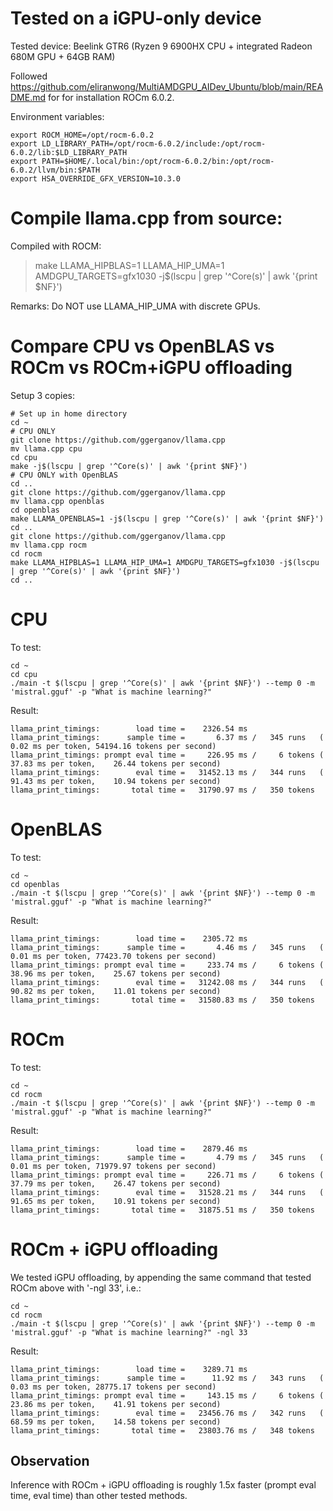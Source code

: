 # Tested on a iGPU-only device

Tested device: Beelink GTR6 (Ryzen 9 6900HX CPU + integrated Radeon 680M GPU + 64GB RAM)

Followed https://github.com/eliranwong/MultiAMDGPU_AIDev_Ubuntu/blob/main/README.md for for installation ROCm 6.0.2.

Environment variables:

```
export ROCM_HOME=/opt/rocm-6.0.2
export LD_LIBRARY_PATH=/opt/rocm-6.0.2/include:/opt/rocm-6.0.2/lib:$LD_LIBRARY_PATH
export PATH=$HOME/.local/bin:/opt/rocm-6.0.2/bin:/opt/rocm-6.0.2/llvm/bin:$PATH
export HSA_OVERRIDE_GFX_VERSION=10.3.0
```

# Compile llama.cpp from source:

Compiled with ROCM:

> make LLAMA_HIPBLAS=1 LLAMA_HIP_UMA=1 AMDGPU_TARGETS=gfx1030 -j$(lscpu | grep '^Core(s)' | awk '{print $NF}')

Remarks: Do NOT use LLAMA_HIP_UMA with discrete GPUs.

# Compare CPU vs OpenBLAS vs ROCm vs ROCm+iGPU offloading

Setup 3 copies:

```
# Set up in home directory
cd ~
# CPU ONLY
git clone https://github.com/ggerganov/llama.cpp
mv llama.cpp cpu
cd cpu
make -j$(lscpu | grep '^Core(s)' | awk '{print $NF}')
# CPU ONLY with OpenBLAS
cd ..
git clone https://github.com/ggerganov/llama.cpp
mv llama.cpp openblas
cd openblas
make LLAMA_OPENBLAS=1 -j$(lscpu | grep '^Core(s)' | awk '{print $NF}')
cd ..
git clone https://github.com/ggerganov/llama.cpp
mv llama.cpp rocm
cd rocm
make LLAMA_HIPBLAS=1 LLAMA_HIP_UMA=1 AMDGPU_TARGETS=gfx1030 -j$(lscpu | grep '^Core(s)' | awk '{print $NF}')
cd ..
```

# CPU

To test:

```
cd ~
cd cpu
./main -t $(lscpu | grep '^Core(s)' | awk '{print $NF}') --temp 0 -m 'mistral.gguf' -p "What is machine learning?"
```

Result:

```
llama_print_timings:        load time =    2326.54 ms
llama_print_timings:      sample time =       6.37 ms /   345 runs   (    0.02 ms per token, 54194.16 tokens per second)
llama_print_timings: prompt eval time =     226.95 ms /     6 tokens (   37.83 ms per token,    26.44 tokens per second)
llama_print_timings:        eval time =   31452.13 ms /   344 runs   (   91.43 ms per token,    10.94 tokens per second)
llama_print_timings:       total time =   31790.97 ms /   350 tokens
```

# OpenBLAS

To test:

```
cd ~
cd openblas
./main -t $(lscpu | grep '^Core(s)' | awk '{print $NF}') --temp 0 -m 'mistral.gguf' -p "What is machine learning?"
```

Result:

```
llama_print_timings:        load time =    2305.72 ms
llama_print_timings:      sample time =       4.46 ms /   345 runs   (    0.01 ms per token, 77423.70 tokens per second)
llama_print_timings: prompt eval time =     233.74 ms /     6 tokens (   38.96 ms per token,    25.67 tokens per second)
llama_print_timings:        eval time =   31242.08 ms /   344 runs   (   90.82 ms per token,    11.01 tokens per second)
llama_print_timings:       total time =   31580.83 ms /   350 tokens
```

# ROCm

To test:

```
cd ~
cd rocm
./main -t $(lscpu | grep '^Core(s)' | awk '{print $NF}') --temp 0 -m 'mistral.gguf' -p "What is machine learning?"
```

Result:

```
llama_print_timings:        load time =    2879.46 ms
llama_print_timings:      sample time =       4.79 ms /   345 runs   (    0.01 ms per token, 71979.97 tokens per second)
llama_print_timings: prompt eval time =     226.71 ms /     6 tokens (   37.79 ms per token,    26.47 tokens per second)
llama_print_timings:        eval time =   31528.21 ms /   344 runs   (   91.65 ms per token,    10.91 tokens per second)
llama_print_timings:       total time =   31875.51 ms /   350 tokens
```

# ROCm + iGPU offloading

We tested iGPU offloading, by appending the same command that tested ROCm above with '-ngl 33', i.e.:

```
cd ~
cd rocm
./main -t $(lscpu | grep '^Core(s)' | awk '{print $NF}') --temp 0 -m 'mistral.gguf' -p "What is machine learning?" -ngl 33
```

Result:

```
llama_print_timings:        load time =    3289.71 ms
llama_print_timings:      sample time =      11.92 ms /   343 runs   (    0.03 ms per token, 28775.17 tokens per second)
llama_print_timings: prompt eval time =     143.15 ms /     6 tokens (   23.86 ms per token,    41.91 tokens per second)
llama_print_timings:        eval time =   23456.76 ms /   342 runs   (   68.59 ms per token,    14.58 tokens per second)
llama_print_timings:       total time =   23803.76 ms /   348 tokens
```

## Observation

Inference with ROCm + iGPU offloading is roughly 1.5x faster (prompt eval time, eval time) than other tested methods.
